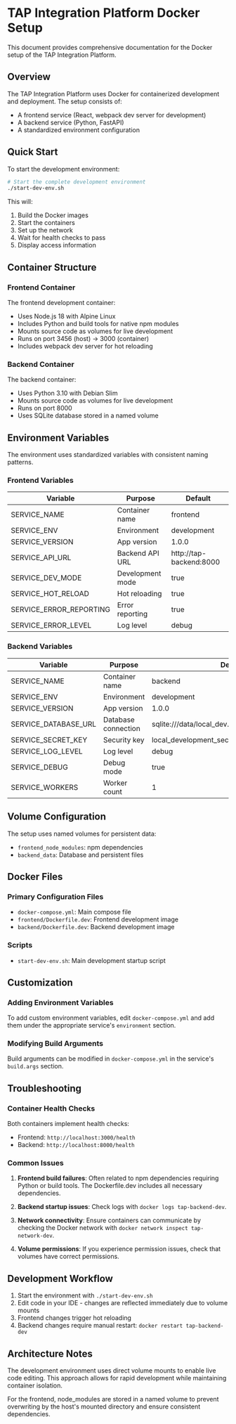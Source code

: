 # TAP Integration Platform Docker Setup

This document provides comprehensive documentation for the Docker setup of the TAP Integration Platform.

## Overview

The TAP Integration Platform uses Docker for containerized development and deployment. The setup consists of:

- A frontend service (React, webpack dev server for development)
- A backend service (Python, FastAPI)
- A standardized environment configuration

## Quick Start

To start the development environment:

```bash
# Start the complete development environment
./start-dev-env.sh
```

This will:
1. Build the Docker images
2. Start the containers
3. Set up the network
4. Wait for health checks to pass
5. Display access information

## Container Structure

### Frontend Container

The frontend development container:
- Uses Node.js 18 with Alpine Linux
- Includes Python and build tools for native npm modules
- Mounts source code as volumes for live development
- Runs on port 3456 (host) → 3000 (container)
- Includes webpack dev server for hot reloading

### Backend Container

The backend container:
- Uses Python 3.10 with Debian Slim
- Mounts source code as volumes for live development
- Runs on port 8000
- Uses SQLite database stored in a named volume

## Environment Variables

The environment uses standardized variables with consistent naming patterns.

### Frontend Variables

| Variable | Purpose | Default |
|----------|---------|---------|
| SERVICE_NAME | Container name | frontend |
| SERVICE_ENV | Environment | development |
| SERVICE_VERSION | App version | 1.0.0 |
| SERVICE_API_URL | Backend API URL | http://tap-backend:8000 |
| SERVICE_DEV_MODE | Development mode | true |
| SERVICE_HOT_RELOAD | Hot reloading | true |
| SERVICE_ERROR_REPORTING | Error reporting | true |
| SERVICE_ERROR_LEVEL | Log level | debug |

### Backend Variables

| Variable | Purpose | Default |
|----------|---------|---------|
| SERVICE_NAME | Container name | backend |
| SERVICE_ENV | Environment | development |
| SERVICE_VERSION | App version | 1.0.0 |
| SERVICE_DATABASE_URL | Database connection | sqlite:///data/local_dev.sqlite |
| SERVICE_SECRET_KEY | Security key | local_development_secret_change_in_production |
| SERVICE_LOG_LEVEL | Log level | debug |
| SERVICE_DEBUG | Debug mode | true |
| SERVICE_WORKERS | Worker count | 1 |

## Volume Configuration

The setup uses named volumes for persistent data:

- `frontend_node_modules`: npm dependencies
- `backend_data`: Database and persistent files

## Docker Files

### Primary Configuration Files

- `docker-compose.yml`: Main compose file
- `frontend/Dockerfile.dev`: Frontend development image
- `backend/Dockerfile.dev`: Backend development image

### Scripts

- `start-dev-env.sh`: Main development startup script

## Customization

### Adding Environment Variables

To add custom environment variables, edit `docker-compose.yml` and add them under the appropriate service's `environment` section.

### Modifying Build Arguments

Build arguments can be modified in `docker-compose.yml` in the service's `build.args` section.

## Troubleshooting

### Container Health Checks

Both containers implement health checks:
- Frontend: `http://localhost:3000/health`
- Backend: `http://localhost:8000/health`

### Common Issues

1. **Frontend build failures**: Often related to npm dependencies requiring Python or build tools. The Dockerfile.dev includes all necessary dependencies.

2. **Backend startup issues**: Check logs with `docker logs tap-backend-dev`.

3. **Network connectivity**: Ensure containers can communicate by checking the Docker network with `docker network inspect tap-network-dev`.

4. **Volume permissions**: If you experience permission issues, check that volumes have correct permissions.

## Development Workflow

1. Start the environment with `./start-dev-env.sh`
2. Edit code in your IDE - changes are reflected immediately due to volume mounts
3. Frontend changes trigger hot reloading
4. Backend changes require manual restart: `docker restart tap-backend-dev`

## Architecture Notes

The development environment uses direct volume mounts to enable live code editing. This approach allows for rapid development while maintaining container isolation.

For the frontend, node_modules are stored in a named volume to prevent overwriting by the host's mounted directory and ensure consistent dependencies.